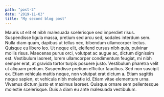 ```yaml
---
path: "post-2"
date: "2019-11-03"
title: "My second blog post"
---
```

Mauris ut elit et nibh malesuada scelerisque sed imperdiet risus. Suspendisse ligula massa, pretium sed arcu sed, sodales interdum sem. Nulla diam quam, dapibus ut tellus nec, bibendum ullamcorper lectus. Quisque eu libero leo. Ut neque elit, eleifend cursus nibh quis, pulvinar mollis risus. Maecenas purus orci, volutpat ac augue ac, dictum dignissim est. Vestibulum laoreet, lorem ullamcorper condimentum feugiat, mi nibh semper erat, at gravida tortor turpis posuere justo. Vestibulum pharetra velit ut aliquam pretium. Suspendisse pretium efficitur faucibus. Sed non suscipit ex. Etiam vehicula mattis neque, non volutpat erat dictum a. Etiam sagittis neque sapien, et vehicula nibh molestie id. Etiam vitae elementum urna. Vivamus dictum justo et maximus laoreet. Quisque ornare sem pellentesque molestie scelerisque. Duis a diam eu ante malesuada vestibulum.
